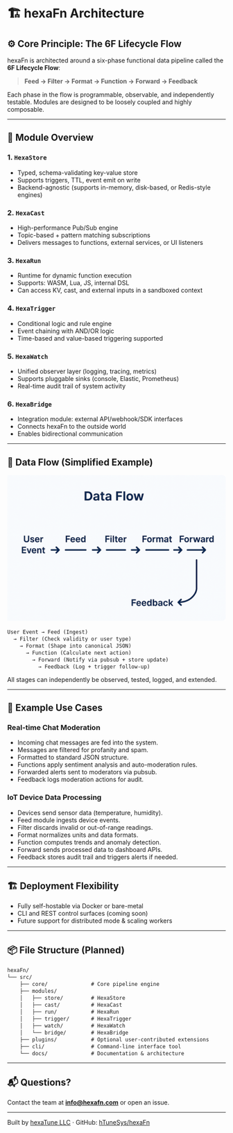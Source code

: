 <!--
SPDX-FileCopyrightText: 2025 Hüsamettin Arabacı
SPDX-License-Identifier: MIT
-->

# 🏗️ hexaFn Architecture

## ⚙️ Core Principle: The 6F Lifecycle Flow
hexaFn is architected around a six-phase functional data pipeline called the **6F Lifecycle Flow**:

> **Feed → Filter → Format → Function → Forward → Feedback**

Each phase in the flow is programmable, observable, and independently testable. Modules are designed to be loosely coupled and highly composable.

---

## 🔶 Module Overview

### 1. `HexaStore`
- Typed, schema-validating key-value store
- Supports triggers, TTL, event emit on write
- Backend-agnostic (supports in-memory, disk-based, or Redis-style engines)

### 2. `HexaCast`
- High-performance Pub/Sub engine
- Topic-based + pattern matching subscriptions
- Delivers messages to functions, external services, or UI listeners

### 3. `HexaRun`
- Runtime for dynamic function execution
- Supports: WASM, Lua, JS, internal DSL
- Can access KV, cast, and external inputs in a sandboxed context

### 4. `HexaTrigger`
- Conditional logic and rule engine
- Event chaining with AND/OR logic
- Time-based and value-based triggering supported

### 5. `HexaWatch`
- Unified observer layer (logging, tracing, metrics)
- Supports pluggable sinks (console, Elastic, Prometheus)
- Real-time audit trail of system activity

### 6. `HexaBridge`
- Integration module: external API/webhook/SDK interfaces
- Connects hexaFn to the outside world
- Enables bidirectional communication

---

## 🧠 Data Flow (Simplified Example)

![6F Data Flow Diagram](assets/data-flow.png)

```text
User Event → Feed (Ingest) 
  → Filter (Check validity or user type) 
    → Format (Shape into canonical JSON) 
      → Function (Calculate next action) 
        → Forward (Notify via pubsub + store update) 
          → Feedback (Log + trigger follow-up)
```

All stages can independently be observed, tested, logged, and extended.

---

## 🧩 Example Use Cases

### Real-time Chat Moderation
- Incoming chat messages are fed into the system.
- Messages are filtered for profanity and spam.
- Formatted to standard JSON structure.
- Functions apply sentiment analysis and auto-moderation rules.
- Forwarded alerts sent to moderators via pubsub.
- Feedback logs moderation actions for audit.

### IoT Device Data Processing
- Devices send sensor data (temperature, humidity).
- Feed module ingests device events.
- Filter discards invalid or out-of-range readings.
- Format normalizes units and data formats.
- Function computes trends and anomaly detection.
- Forward sends processed data to dashboard APIs.
- Feedback stores audit trail and triggers alerts if needed.

---

## 🏗️ Deployment Flexibility

- Fully self-hostable via Docker or bare-metal
- CLI and REST control surfaces (coming soon)
- Future support for distributed mode & scaling workers

---

## 📦 File Structure (Planned)

```text
hexaFn/
└── src/
    ├── core/              # Core pipeline engine
    ├── modules/
    │   ├── store/         # HexaStore
    │   ├── cast/          # HexaCast
    │   ├── run/           # HexaRun
    │   ├── trigger/       # HexaTrigger
    │   ├── watch/         # HexaWatch
    │   └── bridge/        # HexaBridge
    ├── plugins/           # Optional user-contributed extensions
    ├── cli/               # Command-line interface tool
    └── docs/              # Documentation & architecture
```

---

## 📬 Questions?

Contact the team at **[info@hexafn.com](mailto:info@hexafn.com)** or open an issue.

---

Built by [hexaTune LLC](https://hexafn.com) · GitHub: [hTuneSys/hexaFn](https://github.com/hTuneSys/hexaFn)

